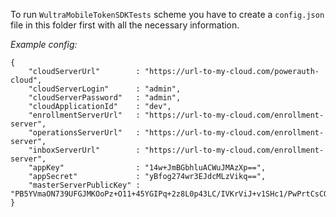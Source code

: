 To run `WultraMobileTokenSDKTests` scheme you have to create a `config.json` file in this folder first with all the necessary information.

_Example config:_

```
{
    "cloudServerUrl"        : "https://url-to-my-cloud.com/powerauth-cloud",
    "cloudServerLogin"      : "admin",
    "cloudServerPassword"   : "admin",
    "cloudApplicationId"    : "dev",
    "enrollmentServerUrl"   : "https://url-to-my-cloud.com/enrollment-server",
    "operationsServerUrl"   : "https://url-to-my-cloud.com/enrollment-server",
    "inboxServerUrl"        : "https://url-to-my-cloud.com/enrollment-server",
    "appKey"                : "14w+JmBGbhluACWuJMAzXp==",
    "appSecret"             : "yBfog274wr3EJdcMLzVikq==",
    "masterServerPublicKey" : "PB5YVmaON739UFGJMKOoPz+O11+45YGIPq+2z8L0p43LC/IVKrViJ+v1SHc1/PwPrtCsCQ5FX4fOFOJEFZZPLFs=",
}
```
